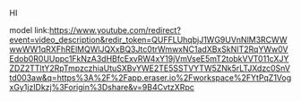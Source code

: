 HI


model link:https://www.youtube.com/redirect?event=video_description&redir_token=QUFFLUhqbjJ1WG9UVnNlM3RCWWwwWW1qRXFhRElMQWlJQXxBQ3Jtc0trWmwxNC1adXBxSkNIT2RqYWw0VEdob0R0UUppc1FkNzA3dHBfcExvRW4xY19jVmVseE5mT2tobkVVT011cXJYZDZ2TTltY2RpTmpzczhiaUtuSXBvYWE2TE5SSTVYTW5ZNk5rLTJXdzc0SnVtd003aw&q=https%3A%2F%2Fapp.eraser.io%2Fworkspace%2FYtPqZ1VogxGy1jzIDkzj%3Forigin%3Dshare&v=9B4CvtzXRpc